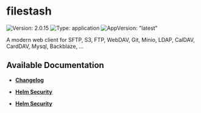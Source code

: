 # filestash

![Version: 2.0.15](https://img.shields.io/badge/Version-2.0.15-informational?style=flat-square) ![Type: application](https://img.shields.io/badge/Type-application-informational?style=flat-square) ![AppVersion: "latest"](https://img.shields.io/badge/AppVersion-"latest"-informational?style=flat-square)

A modern web client for SFTP, S3, FTP, WebDAV, Git, Minio, LDAP, CalDAV, CardDAV, Mysql, Backblaze, ...

## Available Documentation

- [**Changelog**](CHANGELOG)

- [**Helm Security**](container-security)

- [**Helm Security**](helm-security)

